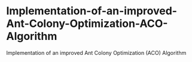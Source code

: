 # Implementation-of-an-improved-Ant-Colony-Optimization-ACO-Algorithm
Implementation of an improved Ant Colony Optimization (ACO) Algorithm
